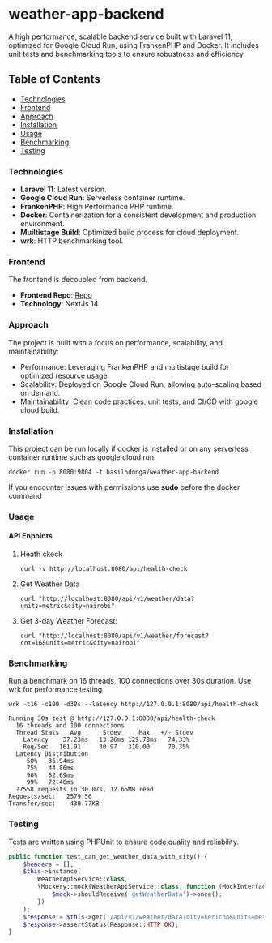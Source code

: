 # weather-app-backend

A high performance, scalable backend service built with Laravel 11, optimized for Google Cloud Run, using FrankenPHP and Docker. It includes unit tests and benchmarking tools to ensure robustness and efficiency.

## Table of Contents

-   [Technologies](#technologies)
-   [Frontend](#frontend)
-   [Approach](#approach)
-   [Installation](#installation)
-   [Usage](#usage)
-   [Benchmarking](#benchmarking)
-   [Testing](#testing)

### Technologies

-   **Laravel 11**: Latest version.
-   **Google Cloud Run**: Serverless container runtime.
-   **FrankenPHP**: High Performance PHP runtime.
-   **Docker**: Containerization for a consistent development and production environment.
-   **Muiltistage Build**: Optimized build process for cloud deployment.
-   **wrk**: HTTP benchmarking tool.

### Frontend

The frontend is decoupled from backend.

-   **Frontend Repo**: [Repo](https://github.com/Bascil/weather-app-frontend)
-   **Technology**: NextJs 14

### Approach

The project is built with a focus on performance, scalability, and maintainability:

-   Performance: Leveraging FrankenPHP and multistage build for optimized resource usage.
-   Scalability: Deployed on Google Cloud Run, allowing auto-scaling based on demand.
-   Maintainability: Clean code practices, unit tests, and CI/CD with google cloud build.

### Installation

This project can be run locally if docker is installed or on any serverless container runtime such as google cloud run.

```
docker run -p 8080:9804 -t basilndonga/weather-app-backend
```

If you encounter issues with permissions use **sudo** before the docker command

### Usage

#### API Enpoints

1. Heath ckeck

    ```
    curl -v http://localhost:8080/api/health-check
    ```

2. Get Weather Data

    ```
    curl "http://localhost:8080/api/v1/weather/data?units=metric&city=nairobi"
    ```

3. Get 3-day Weather Forecast:

    ```
    curl "http://localhost:8080/api/v1/weather/forecast?cnt=16&units=metric&city=nairobi"
    ```

### Benchmarking

Run a benchmark on 16 threads, 100 connections over 30s duration. Use wrk for performance testing

```
wrk -t16 -c100 -d30s --latency http://127.0.0.1:8080/api/health-check

Running 30s test @ http://127.0.0.1:8080/api/health-check
  16 threads and 100 connections
  Thread Stats   Avg      Stdev     Max   +/- Stdev
    Latency    37.23ms   13.26ms 129.78ms   74.33%
    Req/Sec   161.91     30.97   310.00     70.35%
  Latency Distribution
     50%   36.94ms
     75%   44.86ms
     90%   52.69ms
     99%   72.46ms
  77558 requests in 30.07s, 12.65MB read
Requests/sec:   2579.56
Transfer/sec:    430.77KB

```

### Testing

Tests are written using PHPUnit to ensure code quality and reliability.

```php
public function test_can_get_weather_data_with_city() {
    $headers = [];
    $this->instance(
        WeatherApiService::class,
        \Mockery::mock(WeatherApiService::class, function (MockInterface $mock) {
            $mock->shouldReceive('getWeatherData')->once();
        })
    );
    $response = $this->get('/api/v1/weather/data?city=kericho&units=metric', $headers);
    $response->assertStatus(Response::HTTP_OK);
}
```
